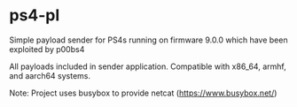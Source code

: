 # ps4-pl
Simple payload sender for PS4s running on firmware 9.0.0 which have been exploited by p00bs4


All payloads included in sender application. Compatible with x86_64, armhf, and aarch64 systems.



Note: Project uses busybox to provide netcat (https://www.busybox.net/)
